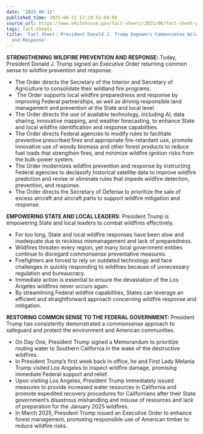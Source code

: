 ```yaml
---
date: '2025-06-12'
published_time: 2025-06-12 17:19:51-04:00
source_url: https://www.whitehouse.gov/fact-sheets/2025/06/fact-sheet-president-donald-j-trump-empowers-commonsense-wildfire-prevention-and-response/
tags: fact-sheets
title: 'Fact Sheet: President Donald J. Trump Empowers Commonsense Wildfire Prevention
  and Response'
---
```

 
**STRENGTHENING WILDFIRE PREVENTION AND RESPONSE:** Today, President
Donald J. Trump signed an Executive Order returning common sense to
wildfire prevention and response.

-   The Order directs the Secretary of the Interior and Secretary of
    Agriculture to consolidate their wildland fire programs.
-    The Order supports local wildfire preparedness and response by
    improving Federal partnerships, as well as driving responsible land
    management and prevention at the State and local level.
-   The Order directs the use of available technology, including AI,
    data sharing, innovative mapping, and weather forecasting, to
    enhance State and local wildfire identification and response
    capabilities.
-   The Order directs Federal agencies to modify rules to facilitate
    preventive prescribed fires and appropriate fire-retardant use,
    promote innovative use of woody biomass and other forest products to
    reduce fuel loads that strengthen fires, and minimize wildfire
    ignition risks from the bulk-power system.
-   The Order modernizes wildfire prevention and response by instructing
    Federal agencies to declassify historical satellite data to improve
    wildfire prediction and revise or eliminate rules that impede
    wildfire detection, prevention, and response.
-   The Order directs the Secretary of Defense to prioritize the sale of
    excess aircraft and aircraft parts to support wildfire mitigation
    and response.

**EMPOWERING STATE AND LOCAL LEADERS:** President Trump is empowering
State and local leaders to combat wildfires effectively.

-   For too long, State and local wildfire responses have been slow and
    inadequate due to reckless mismanagement and lack of preparedness.
-   Wildfires threaten every region, yet many local government entities
    continue to disregard commonsense preventative measures.
-   Firefighters are forced to rely on outdated technology and face
    challenges in quickly responding to wildfires because of unnecessary
    regulation and bureaucracy.
-   Immediate action is essential to ensure the devastation of the Los
    Angeles wildfires never occurs again.
-   By streamlining Federal wildfire capabilities, States can leverage
    an efficient and straightforward approach concerning wildfire
    response and mitigation.

**RESTORING COMMON SENSE TO THE FEDERAL GOVERNMENT:** President Trump
has consistently demonstrated a commonsense approach to safeguard and
protect the environment and American communities.

-   On Day One, President Trump signed a Memorandum to prioritize
    routing water to Southern California in the wake of the destructive
    wildfires.
-   In President Trump’s first week back in office, he and First Lady
    Melania Trump visited Los Angeles to inspect wildfire damage,
    promising immediate Federal support and relief.
-   Upon visiting Los Angeles, President Trump immediately issued
    measures to provide increased water resources in California and
    promote expedited recovery procedures for Californians after their
    State government’s disastrous mishandling and misuse of resources
    and lack of preparation for the January 2025 wildfires.
-   In March 2025, President Trump issued an Executive Order to enhance
    forest management, promoting responsible use of American timber to
    reduce wildfire risks.  
